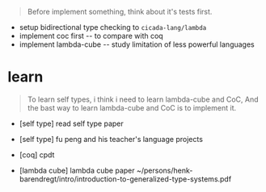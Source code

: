 > Before implement something, think about it's tests first.

- setup bidirectional type checking to `cicada-lang/lambda`
- implement coc first -- to compare with coq
- implement lambda-cube -- study limitation of less powerful languages

# learn

> To learn self types, i think i need to learn lambda-cube and CoC,
> And the bast way to learn lambda-cube and CoC is to implement it.

- [self type] read self type paper
- [self type] fu peng and his teacher's language projects

- [coq] cpdt

- [lambda cube] lambda cube paper
  ~/persons/henk-barendregt/intro/introduction-to-generalized-type-systems.pdf
